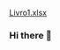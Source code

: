 [Livro1.xlsx](https://github.com/Ariadnemar06/Ariadnemar06/files/8306474/Livro1.xlsx)
### Hi there 👋

<!--
**Ariadnemar06/Ariadnemar06** is a ✨ _special_ ✨ repository because its `README.md` (this file) appears on your GitHub profile.

Here are some ideas to get you started:

- 🔭 I’m currently working on ...
- 🌱 I’m currently learning ...
- 👯 I’m looking to collaborate on ...
- 🤔 I’m looking for help with ...
- 💬 Ask me about ...
- 📫 How to reach me: ...
- 😄 Pronouns: ...
- ⚡ Fun fact: ...
-->
